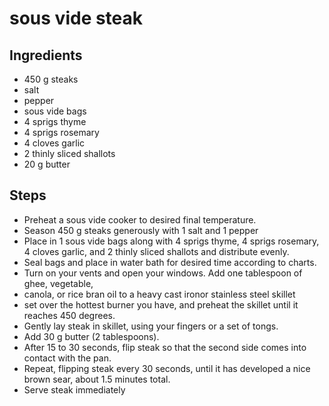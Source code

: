 # sous vide steak

 <script type="application/ld+json">
    {
      "@context": "https://schema.org/",
      "@type": "Recipe",
      "name": "Sous Vide Steak",
      "image": [
        "https://briansunter.com/images/blog/python.png",
        "https://briansunter.com/images/blog/five-minute-journal/journal.jpg",
        "https://briansunter.com/images/blog/how-to-take-smart-notes-roam-research/smart-notes-cover.jpg"
      ],
      "author": {
        "@type": "Person",
        "name": "Brian Sunter"
      },
      "datePublished": "2020-03-10",
      "description": "The best way to cook steak",
      "prepTime": "PT20M",
      "cookTime": "PT30M",
      "totalTime": "PT50M",
      "keywords": "sous-vide, steak, sous vide",
      "recipeYield": "10",
      "recipeCategory": "Dessert",
      "recipeCuisine": "American",
      "nutrition": {
        "@type": "NutritionInformation",
        "calories": "270 calories"
      },
      "recipeIngredient": [
        "2 pounds steak",
        "3/4 cup white sugar",
        "2 teaspoons baking powder",
        "1/2 teaspoon salt",
        "1/2 cup butter",
        "2 eggs",
        "3/4 cup milk"
        ],
      "recipeInstructions": [
        {
          "@type": "HowToStep",
          "name": "Preheat",
          "text": "Preheat the oven to 350 degrees F. Grease and flour a 9x9 inch pan.",
          "url": "https://briansunter.com/notes/sous-vide-steak/#step1",
          "image": "https://briansunter.com/images/blog/five-minute-journal/journal.jpg"
        },
        {
          "@type": "HowToStep",
          "name": "Mix dry ingredients",
          "text": "In a large bowl, combine flour, sugar, baking powder, and salt.",
          "url": "https://briansunter.com/notes/sous-vide-steak/#step2",
          "image": "https://briansunter.com/images/blog/five-minute-journal/journal.jpg"
        },
        {
          "@type": "HowToStep",
          "name": "Add wet ingredients",
          "text": "Mix in the butter, eggs, and milk.",
          "url": "https://briansunter.com/notes/sous-vide-steak/#step3",
          "image": "https://briansunter.com/images/blog/five-minute-journal/journal.jpg"
        },
        {
          "@type": "HowToStep",
          "name": "Spread into pan",
          "text": "Spread into the prepared pan.",
          "url": "https://briansunter.com/notes/sous-vide-steak/#step4",
          "image": "https://briansunter.com/images/blog/python.pngg"
        },
        {
          "@type": "HowToStep",
          "name": "Bake",
          "text": "Bake for 30 to 35 minutes, or until firm.",
          "url": "https://briansunter.com/notes/sous-vide-steak/#step5",
          "image": "https://briansunter.com/images/blog/python.png"
        },
        {
          "@type": "HowToStep",
          "name": "Enjoy",
          "text": "Allow to cool and enjoy.",
          "url": "https://briansunter.com/notes/sous-vide-steak/#step6",
          "image": "https://briansunter.com/images/blog/python.png"
        }
      ],
      "aggregateRating": {
        "@type": "AggregateRating",
        "ratingValue": "5",
        "ratingCount": "18"
      }
    }
    </script>

## Ingredients
- 450 g steaks
- salt
- pepper
- sous vide bags
- 4 sprigs thyme
- 4 sprigs rosemary
- 4 cloves garlic
- 2 thinly sliced shallots
- 20 g butter

## Steps
- Preheat a sous vide cooker to desired final temperature.
- Season 450 g steaks generously with 1 salt and 1 pepper
- Place in 1 sous vide bags along with 4 sprigs thyme, 4 sprigs rosemary, 4 cloves garlic, and 2 thinly sliced shallots and distribute evenly.
- Seal bags and place in water bath for desired time according to charts.
- Turn on your vents and open your windows. Add one tablespoon of ghee, vegetable,
- canola, or rice bran oil to a heavy cast ironor stainless steel skillet
- set over the hottest burner you have, and preheat the skillet until it reaches 450 degrees.
- Gently lay steak in skillet, using your fingers or a set of tongs.
- Add 30 g butter (2 tablespoons).
- After 15 to 30 seconds, flip steak so that the second side comes into contact with the pan.
- Repeat, flipping steak every 30 seconds, until it has developed a nice brown sear, about 1.5 minutes total.
- Serve steak immediately